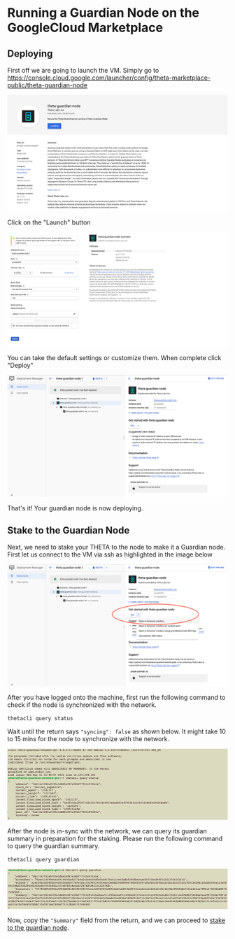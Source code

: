 # Running a Guardian Node on the GoogleCloud Marketplace

## Deploying

First off we are going to launch the VM. Simply go to 
https://console.cloud.google.com/launcher/config/theta-marketplace-public/theta-guardian-node

![](./images/gcp_marketplace/1_launcher_landing_page.png)

Click on the "Launch" button

![](./images/gcp_marketplace/2_launcher_config.png)

You can take the default settings or customize them.  When complete click "Deploy"

![](./images/gcp_marketplace/3_deploying.png)

That's it! Your guardian node is now deploying.

## Stake to the Guardian Node

Next, we need to stake your THETA to the node to make it a Guardian node. First let us connect to the VM via ssh as highlighted in the image below

![](./images/gcp_marketplace/4_log_onto_the_vm.png)

After you have logged onto the machine, first run the following command to check if the node is synchronized with the network.

```
thetacli query status
```

Wait until the return says `"syncing": false` as shown below. It might take 10 to 15 mins for the node to synchronize with the network.

![](./images/gcp_marketplace/5_query_status.png)

After the node is in-sync with the network, we can query its guardian summary in preparation for the staking. Please run the following command to query the guardian summary.

```
thetacli query guardian
```

![](./images/gcp_marketplace/6_query_guardian.png)

Now, copy the `"Summary"` field from the return, and we can proceed to [stake to the guardian node](./STAKING.md).

